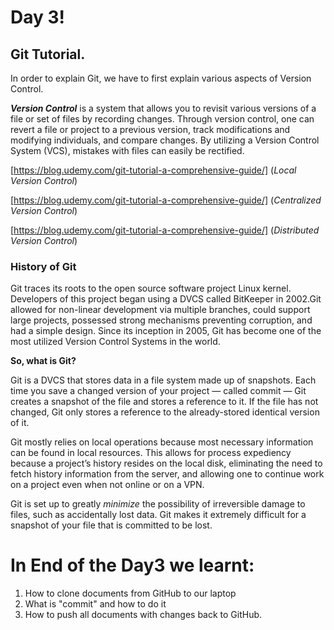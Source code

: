 # Day 3!

## Git Tutorial.

In order to explain Git, we have to first explain various aspects of Version Control.

**_Version Control_** is a system that allows you to revisit various versions of a file or set of files by recording changes. Through version control, one can revert a file or project to a previous version, track modifications and modifying individuals, and compare changes. By utilizing a Version Control System (VCS), mistakes with files can easily be rectified.


[https://blog.udemy.com/git-tutorial-a-comprehensive-guide/] (_Local Version Control_)

[https://blog.udemy.com/git-tutorial-a-comprehensive-guide/] (_Centralized Version Control_)

[https://blog.udemy.com/git-tutorial-a-comprehensive-guide/] (_Distributed Version Control_)

### History of Git

Git traces its roots to the open source software project Linux kernel. Developers of this project began using a DVCS called BitKeeper in 2002.Git allowed for non-linear development via multiple branches, could support large projects, possessed strong mechanisms preventing corruption, and had a simple design. Since its inception in 2005, Git has become one of the most utilized Version Control Systems in the world.

**So, what is Git?**

Git is a DVCS that stores data in a file system made up of snapshots. Each time you save a changed version of your project — called commit — Git creates a snapshot of the file and stores a reference to it. If the file has not changed, Git only stores a reference to the already-stored identical version of it.

Git mostly relies on local operations because most necessary information can be found in local resources. This allows for process expediency because a project’s history resides on the local disk, eliminating the need to fetch history information from the server, and allowing one to continue work on a project even when not online or on a VPN.

Git is set up to greatly _minimize_ the possibility of irreversible damage to files, such as accidentally lost data. Git makes it extremely difficult for a snapshot of your file that is committed to be lost.

# In End of the Day3 we learnt:

1. How to clone documents from GitHub to our laptop
2. What is "commit" and how to do it
3. How to push all documents with changes back to GitHub.
